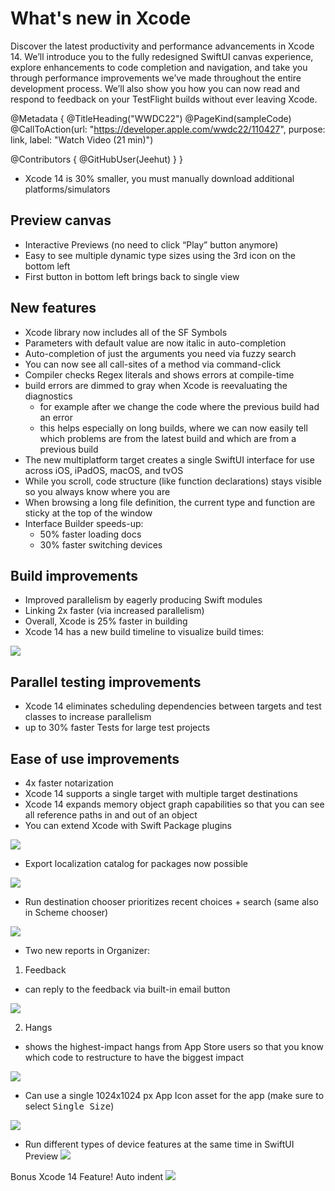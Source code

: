 # What's new in Xcode

Discover the latest productivity and performance advancements in Xcode 14. We’ll introduce you to the fully redesigned SwiftUI canvas experience, explore enhancements to code completion and navigation, and take you through performance improvements we’ve made throughout the entire development process. We’ll also show you how you can now read and respond to feedback on your TestFlight builds without ever leaving Xcode.

@Metadata {
   @TitleHeading("WWDC22")
   @PageKind(sampleCode)
   @CallToAction(url: "https://developer.apple.com/wwdc22/110427", purpose: link, label: "Watch Video (21 min)")

   @Contributors {
      @GitHubUser(Jeehut)
   }
}



- Xcode 14 is 30% smaller, you must manually download additional platforms/simulators

## Preview canvas

- Interactive Previews (no need to click “Play” button anymore)
- Easy to see multiple dynamic type sizes using the 3rd icon on the bottom left
- First button in bottom left brings back to single view

## New features

- Xcode library now includes all of the SF Symbols
- Parameters with default value are now italic in auto-completion
- Auto-completion of just the arguments you need via fuzzy search
- You can now see all call-sites of a method via command-click
- Compiler checks Regex literals and shows errors at compile-time
- build errors are dimmed to gray when Xcode is reevaluating the diagnostics
  - for example after we change the code where the previous build had an error
  - this helps especially on long builds, where we can now easily tell which problems are from the latest build and which are from a previous build
- The new multiplatform target creates a single SwiftUI interface for use across iOS, iPadOS, macOS, and tvOS
- While you scroll, code structure (like function declarations) stays visible so you always know where you are
- When browsing a long file definition, the current type and function are sticky at the top of the window
- Interface Builder speeds-up:
  - 50% faster loading docs
  - 30% faster switching devices

## Build improvements

- Improved parallelism by eagerly producing Swift modules
- Linking 2x faster (via increased parallelism)
- Overall, Xcode is 25% faster in building
- Xcode 14 has a new build timeline to visualize build times:

![](https://user-images.githubusercontent.com/6942160/172454750-1f418a2f-a443-41b2-b966-b1c177e59d6e.png)

## Parallel testing improvements

- Xcode 14 eliminates scheduling dependencies between targets and test classes to increase parallelism
- up to 30% faster Tests for large test projects

## Ease of use improvements

- 4x faster notarization
- Xcode 14 supports a single target with multiple target destinations
- Xcode 14 expands memory object graph capabilities so that you can see all reference paths in and out of an object
- You can extend Xcode with Swift Package plugins

![](https://user-images.githubusercontent.com/6942160/172454812-c713a03f-ab3e-4c12-a48a-bd372e0f2bf7.png)

- Export localization catalog for packages now possible

![](https://user-images.githubusercontent.com/6942160/172454833-b6a9901c-d059-4f48-9d5f-bec62aa1998b.png)

- Run destination chooser prioritizes recent choices + search (same also in Scheme chooser)

![](https://user-images.githubusercontent.com/6942160/172454847-edd21fe9-75d7-497f-9b56-7f07d3fbe753.png)

- Two new reports in Organizer:

1. Feedback
  - can reply to the feedback via built-in email button 

![](https://user-images.githubusercontent.com/6942160/172454864-3de3c1ba-6448-445a-a71e-0a71b234accf.png)

2. Hangs
  - shows the highest-impact hangs from App Store users so that you know which code to restructure to have the biggest impact

![](https://user-images.githubusercontent.com/6942160/172454886-eb6fd007-beda-48b6-94cd-9bfe4b20128e.png)

- Can use a single 1024x1024 px App Icon asset for the app (make sure to select <kbd>Single Size</kbd>)

![](https://user-images.githubusercontent.com/6942160/172454948-15c42ff8-5201-4f61-9285-2f5d7d0c644a.png)

- Run different types of device features at the same time in SwiftUI Preview
![](https://user-images.githubusercontent.com/74823287/194710788-4e5f1883-38a6-4336-b2cd-421a4d9a077a.gif)


Bonus Xcode 14 Feature! Auto indent 
![](https://user-images.githubusercontent.com/74823287/194443167-e2682e61-071a-42c4-8ac0-5c6c407cd12c.gif)


